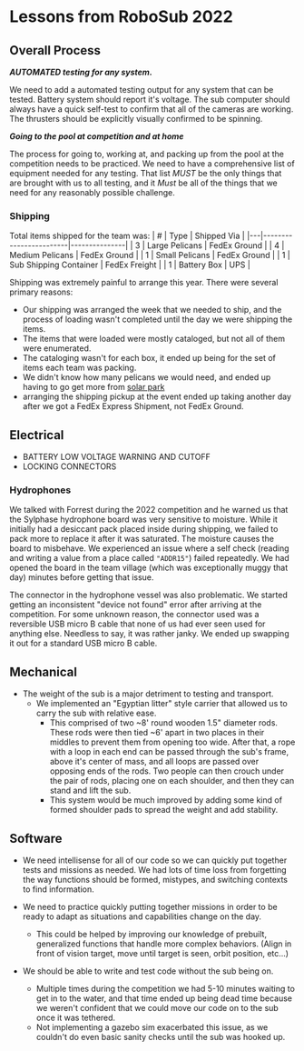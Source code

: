 # Lessons from RoboSub 2022

## Overall Process

***AUTOMATED testing for any system.***

We need to add a automated testing output for any system that can be tested. Battery system should report it's voltage. The sub computer should always have a quick self-test to confirm that all of the cameras are working. The thrusters should be explicitly visually confirmed to be spinning.


***Going to the pool at competition and at home***

The process for going to, working at, and packing up from the pool at the competition needs to be practiced.
We need to have a comprehensive list of equipment needed for any testing. That list *MUST* be the only things that are brought with us to all testing, and it *Must* be all of the things that we need for any reasonably possible challenge.

### Shipping
Total items shipped for the team was:
| # | Type                   | Shipped Via   |
|---|------------------------|---------------|
| 3 | Large Pelicans         | FedEx Ground  |
| 4 | Medium Pelicans        | FedEx Ground  |
| 1 | Small Pelicans         | FedEx Ground  |
| 1 | Sub Shipping Container | FedEx Freight |
| 1 | Battery Box            | UPS           |

Shipping was extremely painful to arrange this year. There were several primary reasons:
 - Our shipping was arranged the week that we needed to ship, and the process of loading wasn't completed until the day we were shipping the items.
 - The items that were loaded were mostly cataloged, but not all of them were enumerated.
 - The cataloging wasn't for each box, it ended up being for the set of items each team was packing.
 - We didn't know how many pelicans we would need, and ended up having to go get more from [solar park](../../infrastructure/solar_park)
 - arranging the shipping pickup at the event ended up taking another day after we got a FedEx Express Shipment, not FedEx Ground.

## Electrical

- BATTERY LOW VOLTAGE WARNING AND CUTOFF
- LOCKING CONNECTORS

### Hydrophones

We talked with Forrest during the 2022 competition and he warned us that the Sylphase hydrophone board was very sensitive to moisture. While it initially had a desiccant pack placed inside during shipping, we failed to pack more to replace it after it was saturated.
The moisture causes the board to misbehave. We experienced an issue where a self check (reading and writing a value from a place called `"ADDR15"`) failed repeatedly. We had opened the board in the team village (which was exceptionally muggy that day) minutes before getting that issue.


The connector in the hydrophone vessel was also problematic.
We started getting an inconsistent "device not found" error after arriving at the competition.
For some unknown reason, the connector used was a reversible USB micro B cable that none of us had ever seen used for anything else. Needless to say, it was rather janky. We ended up swapping it out for a standard USB micro B cable.


## Mechanical

- The weight of the sub is a major detriment to testing and transport.
  - We implemented an "Egyptian litter" style carrier that allowed us to carry the sub with relative ease.
      - This comprised of two ~8' round wooden 1.5" diameter rods. These rods were then tied ~6' apart in two places in their middles to prevent them from opening too wide. After that, a rope with a loop in each end can be passed through the sub's frame, above it's center of mass, and all loops are passed over opposing ends of the rods. Two people can then crouch under the pair of rods, placing one on each shoulder, and then they can stand and lift the sub.
      - This system would be much improved by adding some kind of formed shoulder pads to spread the weight and add stability.


## Software
- We need intellisense for all of our code so we can quickly put together tests and missions as needed. We had lots of time loss from forgetting the way functions should be formed, mistypes, and switching contexts to find information.

- We need to practice quickly putting together missions in order to be ready to adapt as situations and capabilities change on the day.
  - This could be helped by improving our knowledge of prebuilt, generalized functions that handle more complex behaviors. (Align in front of vision target, move until target is seen, orbit position, etc...)
- We should be able to write and test code without the sub being on.
  - Multiple times during the competition we had 5-10 minutes waiting to get in to the water, and that time ended up being dead time because we weren't confident that we could move our code on to the sub once it was tethered.
  - Not implementing a gazebo sim exacerbated this issue, as we couldn't do even basic sanity checks until the sub was hooked up.
